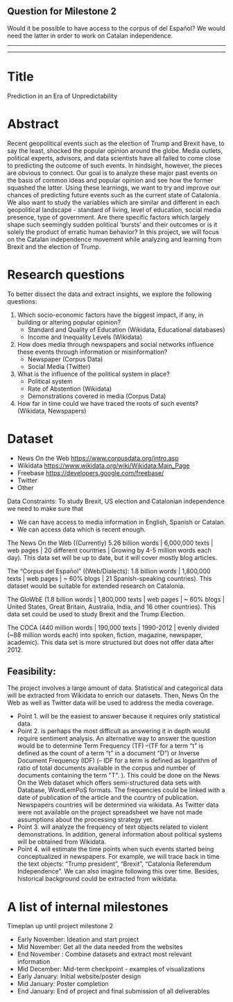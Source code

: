 ## Question for Milestone 2
Would it be possible to have access to the corpus of del Español? We would need the latter in order to work on Catalan independence.

----
----

# Title
Prediction in an Era of Unpredictability 

# Abstract
Recent geopolitical events such as the election of Trump and Brexit have, to say the least, shocked the popular opinion around the globe. Media outlets, political experts, advisors, and data scientists have all failed to come close to predicting the outcome of such events. In hindsight, however, the pieces are obvious to connect. Our goal is to analyze these major past events on the basis of common ideas and popular opinion and see how the former squashed the latter. Using these learnings, we want to try and improve our chances of predicting future events such as the current state of Catalonia. We also want to study the variables which are similar and different in each geopolitical landscape - standard of living, level of education, social media presence, type of government. Are there specific factors which largely shape such seemingly sudden political ‘bursts’ and their outcomes or is it solely the product of erratic human behavior? In this project, we will focus on the Catalan independence movement while analyzing and learning from Brexit and the election of Trump.

# Research questions
To better dissect the data and extract insights, we explore the following questions:
1. Which socio-economic factors have the biggest impact, if any, in building or altering popular opinion?
   * Standard and Quality of Education (Wikidata, Educational databases)
   * Income and Inequality Levels (Wikidata)
2. How does media through newspapers and social networks influence these events through information or misinformation?
   * Newspaper (Corpus Data)
   * Social Media (Twitter)
3. What is the influence of the political system in place?
   * Political system
   * Rate of Abstention (Wikidata)
   * Demonstrations covered in media (Corpus Data)
4. How far in time could we have traced the roots of such events? (Wikidata, Newspapers)


# Dataset

* News On the Web    https://www.corpusdata.org/intro.asp
* Wikidata    https://www.wikidata.org/wiki/Wikidata:Main_Page
* Freebase    https://developers.google.com/freebase/
* Twitter
* Other

Data Constraints:
To study Brexit, US election and Catalonian independence we need to make sure that
   * We can have access to media information in English, Spanish or Catalan.
   * We can access data which is recent enough.
   
The News On the Web ((Currently) 5.26 billion words | 6,000,000 texts | web pages | 20 different countries | Growing by 4-5 million words each day). This data set will be up to date, but it will cover mostly blog articles.

The  “Corpus del Español” ((Web/Dialects): 1.8 billion words | 1,800,000 texts | web pages | ~ 60% blogs | 21 Spanish-speaking countries). This dataset would be suitable for extended research on Catalonia.

The GloWbE (1.8 billion words | 1,800,000 texts | web pages | ~ 60% blogs | United States, Great Britain, Australia, India, and 16 other countries). This data set could be used to study Brexit and the Trump Election.

The COCA (440 million words | 190,000 texts | 1990-2012 | evenly divided (~88 million words each) into spoken, fiction, magazine, newspaper, academic). This data set is more structured but does not offer data after 2012. 


## Feasibility: 
The project involves a large amount of data. Statistical and categorical data will be extracted from Wikidata to enrich our datasets. Then, News On the Web as well as Twitter data will be used to address the media coverage.
* Point 1. will be the easiest to answer because it requires only statistical data. 
* Point 2. is perhaps the most difficult as answering it in depth would require sentiment analysis. An alternative way to answer the question would be to determine Term Frequency (TF) –(TF for a term “t” is defined as the count of a term “t” in a document “D”) or Inverse Document Frequency (IDF)  (– IDF for a term is defined as logarithm of ratio of total documents available in the corpus and number of documents containing the term "T". ). This could be done on the News On the Web dataset which offers semi-structured data sets with Database, WordLemPoS formats. The frequencies could be linked with a date of publication of the article and the country of publication. Newspapers countries will be determined via wikidata. As Twitter data were not available on the project spreadsheet we have not made assumptions about the processing strategy yet. 
* Point 3. will analyze the frequency of text objects related to violent demonstrations. In addition, general information about political systems will be obtained from Wikidata. 
* Point 4. will estimate the time points when such events started being conceptualized in newspapers. For example, we will trace back in time the text objects: “Trump president”, “Brexit”, “Catalonia Referendum Independence”. We can also imagine following this over time. Besides, historical background could be extracted from wikidata.  


# A list of internal milestones
Timeplan up until project milestone 2
* Early November: Ideation and start project
* Mid November: Get all the data needed from the websites
* End November : Combine datasets and extract most relevant information
* Mid December: Mid-term checkpoint - examples of visualizations
* Early January: Initial website/poster design
* Mid January: Poster completion
* End January: End of project and final submission of all deliverables



